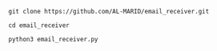 `git clone https://github.com/AL-MARID/email_receiver.git`

`cd email_receiver`

`python3 email_receiver.py`
